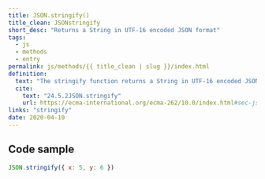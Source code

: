 ```yaml
---
title: JSON.stringify()
title_clean: JSONstringify
short_desc: "Returns a String in UTF-16 encoded JSON format"
tags:
  - js
  - methods
  - entry
permalink: js/methods/{{ title_clean | slug }}/index.html
definition:
  text: "The stringify function returns a String in UTF-16 encoded JSON format representing an ECMAScript value, or undefined. "
  cite:
    text: "24.5.2JSON.stringify"
    url: https://ecma-international.org/ecma-262/10.0/index.html#sec-json.stringify
links: "stringify"
date: 2020-04-10
---
```


<h2 class="h3"><span>Code sample</span></h2>

```js
JSON.stringify({ x: 5, y: 6 })
```
